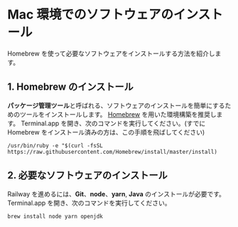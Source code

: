 # Mac 環境でのソフトウェアのインストール

Homebrew を使って必要なソフトウェアをインストールする方法を紹介します。

## 1. Homebrew のインストール

**パッケージ管理ツール**と呼ばれる、ソフトウェアのインストールを簡単にするためのツールをインストールします。
[Homebrew](https://brew.sh/index_ja) を用いた環境構築を推奨します。
Terminal.app を開き、次のコマンドを実行してください。(すでに Homebrew をインストール済みの方は、この手順を飛ばしてください)

```shell
/usr/bin/ruby -e "$(curl -fsSL https://raw.githubusercontent.com/Homebrew/install/master/install)
```

## 2. 必要なソフトウェアのインストール

Railway を進めるには、**Git**、**node**、**yarn**, **Java** のインストールが必要です。 Terminal.app を開き、次のコマンドを実行してください。

```shell
brew install node yarn openjdk
```
